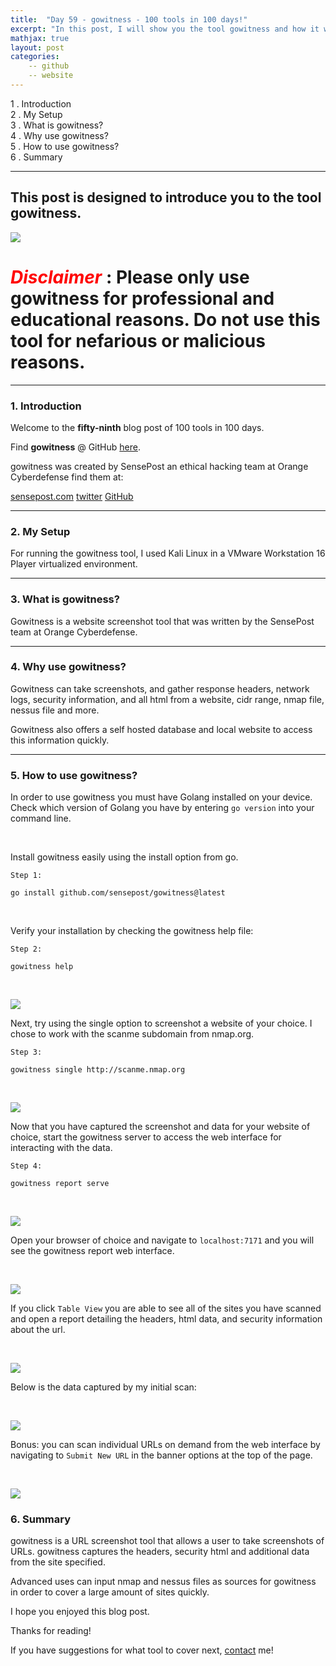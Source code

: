 ```yaml
---
title:  "Day 59 - gowitness - 100 tools in 100 days!"
excerpt: "In this post, I will show you the tool gowitness and how it works."
mathjax: true
layout: post
categories:
    -- github
    -- website
---
```


1 . Introduction
<br>
2 . My Setup
<br>
3 . What is gowitness?
<br>
4 . Why use gowitness?
<br>
5 . How to use gowitness?
<br>
6 . Summary

---

## This post is designed to introduce you to the tool gowitness.

![](https://github.githubassets.com/images/icons/emoji/unicode/1f50d.png)

# <span style="color:red">***Disclaimer***</span> : **Please only use gowitness for professional and educational reasons. Do not use this tool for nefarious or malicious reasons.**

---

### 1. **Introduction**

Welcome to the **fifty-ninth** blog post of 100 tools in 100 days.<br> 

Find **gowitness** @ GitHub [here](https://github.com/sensepost/gowitness).

gowitness was created by SensePost an ethical hacking team at Orange Cyberdefense find them at:

[sensepost.com](https://sensepost.com/)
[twitter](https://twitter.com/sensepost)
[GitHub](https://github.com/sensepost)


---

### 2. **My Setup**

For running the gowitness tool, I used Kali Linux in a VMware Workstation 16 Player virtualized environment.

---

### 3. **What is gowitness?**

Gowitness is a website screenshot tool that was written by the SensePost team at Orange Cyberdefense.  

---

### 4. **Why use gowitness?**

Gowitness can take screenshots, and gather response headers, network logs, security information, and all html from a website, cidr range, nmap file, nessus file and more. 

Gowitness also offers a self hosted database and local website to access this information quickly. 

---

### 5. **How to use gowitness?**

In order to use gowitness you must have Golang installed on your device. Check which version of Golang you have by entering `go version` into your command line. 

<br>

Install gowitness easily using the install option from go.
    
    Step 1:

    go install github.com/sensepost/gowitness@latest

<br>

Verify your installation by checking the gowitness help file:

    Step 2:

    gowitness help

<br>

![](https://raw.githubusercontent.com/matthewomccorkle/matthewomccorkle.github.io/master/_posts/assets/100%20tools/gowitness/go1.png)

Next, try using the single option to screenshot a website of your choice. I chose to work with the scanme subdomain from nmap.org. 

    Step 3:

    gowitness single http://scanme.nmap.org

<br>

![](https://raw.githubusercontent.com/matthewomccorkle/matthewomccorkle.github.io/master/_posts/assets/100%20tools/gowitness/go2.png)

Now that you have captured the screenshot and data for your website of choice, start the gowitness server to access the web interface for interacting with the data. 

    Step 4:

    gowitness report serve

<br>

![](https://raw.githubusercontent.com/matthewomccorkle/matthewomccorkle.github.io/master/_posts/assets/100%20tools/gowitness/go3.png)

Open your browser of choice and navigate to `localhost:7171` and you will see the gowitness report web interface.

<br>

![](https://raw.githubusercontent.com/matthewomccorkle/matthewomccorkle.github.io/master/_posts/assets/100%20tools/gowitness/go4.png)

If you click `Table View` you are able to see all of the sites you have scanned and open a report detailing the headers, html data, and security information about the url.

<br>

![](https://raw.githubusercontent.com/matthewomccorkle/matthewomccorkle.github.io/master/_posts/assets/100%20tools/gowitness/go5.png)

Below is the data captured by my initial scan:

<br>

![](https://raw.githubusercontent.com/matthewomccorkle/matthewomccorkle.github.io/master/_posts/assets/100%20tools/gowitness/go6.png)

Bonus: you can scan individual URLs on demand from the web interface by navigating to `Submit New URL` in the banner options at the top of the page.

<br>

![](https://raw.githubusercontent.com/matthewomccorkle/matthewomccorkle.github.io/master/_posts/assets/100%20tools/gowitness/go7.png)

### 6. **Summary**

gowitness is a URL screenshot tool that allows a user to take screenshots of URLs. gowitness captures the headers, security html and additional data from the site specified. 

Advanced uses can input nmap and nessus files as sources for gowitness in order to cover a large amount of sites quickly. 

I hope you enjoyed this blog post.

Thanks for reading!<br>

If you have suggestions for what tool to cover next, [contact](mailto:matthew.o.mccorkle@gmail.com) me!
